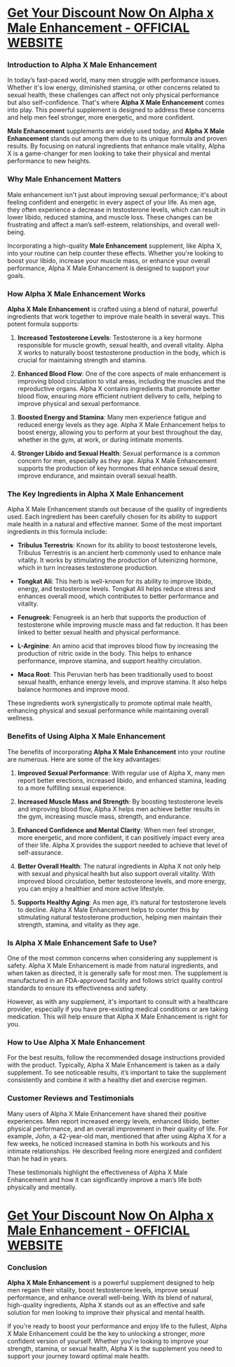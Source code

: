 <h1><a href="https://getdeals24x7.com/order-alphax">Get Your Discount Now On<span data-sheets-root="1"> Alpha x Male Enhancement</span> - OFFICIAL WEBSITE</a></h1>
<h3>Introduction to Alpha X Male Enhancement</h3>
<p>In today&rsquo;s fast-paced world, many men struggle with performance issues. Whether it's low energy, diminished stamina, or other concerns related to sexual health, these challenges can affect not only physical performance but also self-confidence. That's where <strong>Alpha X Male Enhancement</strong> comes into play. This powerful supplement is designed to address these concerns and help men feel stronger, more energetic, and more confident.</p>
<p><strong>Male Enhancement</strong> supplements are widely used today, and <strong>Alpha X Male Enhancement</strong> stands out among them due to its unique formula and proven results. By focusing on natural ingredients that enhance male vitality, Alpha X is a game-changer for men looking to take their physical and mental performance to new heights.</p>
<h3>Why Male Enhancement Matters</h3>
<p>Male enhancement isn't just about improving sexual performance; it's about feeling confident and energetic in every aspect of your life. As men age, they often experience a decrease in testosterone levels, which can result in lower libido, reduced stamina, and muscle loss. These changes can be frustrating and affect a man&rsquo;s self-esteem, relationships, and overall well-being.</p>
<p>Incorporating a high-quality <strong>Male Enhancement</strong> supplement, like Alpha X, into your routine can help counter these effects. Whether you're looking to boost your libido, increase your muscle mass, or enhance your overall performance, Alpha X Male Enhancement is designed to support your goals.</p>
<h3>How Alpha X Male Enhancement Works</h3>
<p><strong>Alpha X Male Enhancement</strong> is crafted using a blend of natural, powerful ingredients that work together to improve male health in several ways. This potent formula supports:</p>
<ol>
<li>
<p><strong>Increased Testosterone Levels</strong>: Testosterone is a key hormone responsible for muscle growth, sexual health, and overall vitality. Alpha X works to naturally boost testosterone production in the body, which is crucial for maintaining strength and stamina.</p>
</li>
<li>
<p><strong>Enhanced Blood Flow</strong>: One of the core aspects of male enhancement is improving blood circulation to vital areas, including the muscles and the reproductive organs. Alpha X contains ingredients that promote better blood flow, ensuring more efficient nutrient delivery to cells, helping to improve physical and sexual performance.</p>
</li>
<li>
<p><strong>Boosted Energy and Stamina</strong>: Many men experience fatigue and reduced energy levels as they age. Alpha X Male Enhancement helps to boost energy, allowing you to perform at your best throughout the day, whether in the gym, at work, or during intimate moments.</p>
</li>
<li>
<p><strong>Stronger Libido and Sexual Health</strong>: Sexual performance is a common concern for men, especially as they age. Alpha X Male Enhancement supports the production of key hormones that enhance sexual desire, improve endurance, and maintain overall sexual health.</p>
</li>
</ol>
<h3>The Key Ingredients in Alpha X Male Enhancement</h3>
<p>Alpha X Male Enhancement stands out because of the quality of ingredients used. Each ingredient has been carefully chosen for its ability to support male health in a natural and effective manner. Some of the most important ingredients in this formula include:</p>
<ul>
<li>
<p><strong>Tribulus Terrestris</strong>: Known for its ability to boost testosterone levels, Tribulus Terrestris is an ancient herb commonly used to enhance male vitality. It works by stimulating the production of luteinizing hormone, which in turn increases testosterone production.</p>
</li>
<li>
<p><strong>Tongkat Ali</strong>: This herb is well-known for its ability to improve libido, energy, and testosterone levels. Tongkat Ali helps reduce stress and enhances overall mood, which contributes to better performance and vitality.</p>
</li>
<li>
<p><strong>Fenugreek</strong>: Fenugreek is an herb that supports the production of testosterone while improving muscle mass and fat reduction. It has been linked to better sexual health and physical performance.</p>
</li>
<li>
<p><strong>L-Arginine</strong>: An amino acid that improves blood flow by increasing the production of nitric oxide in the body. This helps to enhance performance, improve stamina, and support healthy circulation.</p>
</li>
<li>
<p><strong>Maca Root</strong>: This Peruvian herb has been traditionally used to boost sexual health, enhance energy levels, and improve stamina. It also helps balance hormones and improve mood.</p>
</li>
</ul>
<p>These ingredients work synergistically to promote optimal male health, enhancing physical and sexual performance while maintaining overall wellness.</p>
<h3>Benefits of Using Alpha X Male Enhancement</h3>
<p>The benefits of incorporating <strong>Alpha X Male Enhancement</strong> into your routine are numerous. Here are some of the key advantages:</p>
<ol>
<li>
<p><strong>Improved Sexual Performance</strong>: With regular use of Alpha X, many men report better erections, increased libido, and enhanced stamina, leading to a more fulfilling sexual experience.</p>
</li>
<li>
<p><strong>Increased Muscle Mass and Strength</strong>: By boosting testosterone levels and improving blood flow, Alpha X helps men achieve better results in the gym, increasing muscle mass, strength, and endurance.</p>
</li>
<li>
<p><strong>Enhanced Confidence and Mental Clarity</strong>: When men feel stronger, more energetic, and more confident, it can positively impact every area of their life. Alpha X provides the support needed to achieve that level of self-assurance.</p>
</li>
<li>
<p><strong>Better Overall Health</strong>: The natural ingredients in Alpha X not only help with sexual and physical health but also support overall vitality. With improved blood circulation, better testosterone levels, and more energy, you can enjoy a healthier and more active lifestyle.</p>
</li>
<li>
<p><strong>Supports Healthy Aging</strong>: As men age, it&rsquo;s natural for testosterone levels to decline. Alpha X Male Enhancement helps to counter this by stimulating natural testosterone production, helping men maintain their strength, stamina, and vitality as they age.</p>
</li>
</ol>
<h3>Is Alpha X Male Enhancement Safe to Use?</h3>
<p>One of the most common concerns when considering any supplement is safety. Alpha X Male Enhancement is made from natural ingredients, and when taken as directed, it is generally safe for most men. The supplement is manufactured in an FDA-approved facility and follows strict quality control standards to ensure its effectiveness and safety.</p>
<p>However, as with any supplement, it's important to consult with a healthcare provider, especially if you have pre-existing medical conditions or are taking medication. This will help ensure that Alpha X Male Enhancement is right for you.</p>
<h3>How to Use Alpha X Male Enhancement</h3>
<p>For the best results, follow the recommended dosage instructions provided with the product. Typically, Alpha X Male Enhancement is taken as a daily supplement. To see noticeable results, it&rsquo;s important to take the supplement consistently and combine it with a healthy diet and exercise regimen.</p>
<h3>Customer Reviews and Testimonials</h3>
<p>Many users of Alpha X Male Enhancement have shared their positive experiences. Men report increased energy levels, enhanced libido, better physical performance, and an overall improvement in their quality of life. For example, John, a 42-year-old man, mentioned that after using Alpha X for a few weeks, he noticed increased stamina in both his workouts and his intimate relationships. He described feeling more energized and confident than he had in years.</p>
<p>These testimonials highlight the effectiveness of Alpha X Male Enhancement and how it can significantly improve a man&rsquo;s life both physically and mentally.</p>
<h1><a href="https://getdeals24x7.com/order-alphax">Get Your Discount Now On<span data-sheets-root="1">&nbsp;Alpha x Male Enhancement</span>&nbsp;- OFFICIAL WEBSITE</a></h1>
<h3>Conclusion</h3>
<p><strong>Alpha X Male Enhancement</strong> is a powerful supplement designed to help men regain their vitality, boost testosterone levels, improve sexual performance, and enhance overall well-being. With its blend of natural, high-quality ingredients, Alpha X stands out as an effective and safe solution for men looking to improve their physical and mental health.</p>
<p>If you're ready to boost your performance and enjoy life to the fullest, Alpha X Male Enhancement could be the key to unlocking a stronger, more confident version of yourself. Whether you're looking to improve your strength, stamina, or sexual health, Alpha X is the supplement you need to support your journey toward optimal male health.</p>
